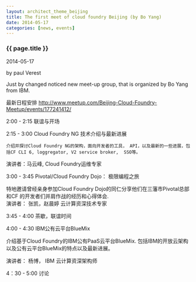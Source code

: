 ```yaml
---
layout: architect_theme_beijing
title: The first meet of cloud foundry Beijing (by Bo Yang)
date: 2014-05-17
categories: [news, events]
---
```


### {{ page.title }}

<p class="meta">2014-05-17</p> by paul Verest

Just by changed noticed new meet-up group,
that is organized by Bo Yang from IBM.

最新日程安排 <http://www.meetup.com/Beijing-Cloud-Foundry-Meetup/events/177241412/>

2:00 - 2:15  联谊与开场

2:15 - 3:00  Cloud Foundry NG 技术介绍与最新进展

    介绍并探讨Cloud Foundry NG的架构，面向开发者的工具， API，以及最新的一些进展，包括CF CLI 6, loggregator, V2 service broker,  SSO等。

   演讲者：马云峰, Cloud Foundry运维专家


3:00 - 3:45 Pivotal/Cloud Foundry Dojo： 极限编程之旅

   特地邀请曾经亲身参加Cloud Foundry Dojo的同仁分享他们在三藩市Pivotal总部和CF 的开发者们并肩作战的经历和心得体会.  
   演讲者： 张凯，赵晨婷  云计算资深技术专家

3:45 - 4:00 茶歇，联谊时间

4:00 - 4:30 IBM公有云平台BlueMix

   介绍基于Cloud Foundry的IBM公有PaaS云平台BlueMix.  包括IBM的开放云架构以及公有云平台BlueMix的特点以及最新进展。

   演讲者： 杨博， IBM 云计算资深架构师

4：30 - 5:00 讨论
